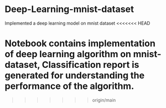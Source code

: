 # Deep-Learning-mnist-dataset
Implemented a deep learning model on mnist dataset
<<<<<<< HEAD

Notebook contains implementation of deep learning algorithm on mnist-dataset, Classification report is generated for understanding the performance of the algorithm.
=======
>>>>>>> origin/main
